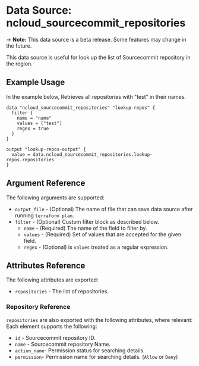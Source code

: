 # Data Source: ncloud_sourcecommit_repositories

-> **Note:** This data source is a beta release. Some features may change in the future.

This data source is useful for look up the list of Sourcecommit repository in the region.

## Example Usage

In the example below, Retrieves all repositories with "test" in their names.

```hcl
data "ncloud_sourcecommit_repositories" "lookup-repos" {
  filter {
    name = "name"
    values = ["test"]
    regex = true
  }
}

output "lookup-repos-output" {
  value = data.ncloud_sourcecommit_repositories.lookup-repos.repositories
}
```

## Argument Reference

The following arguments are supported:

* `output_file` - (Optional) The name of file that can save data source after running `terraform plan`.
* `filter` - (Optional) Custom filter block as described below.
  * `name` - (Required) The name of the field to filter by.
  * `values` - (Required) Set of values that are accepted for the given field.
  * `regex` - (Optional) is `values` treated as a regular expression.



## Attributes Reference

The following attributes are exported:

* `repositories` - The list of repositories.

### Repository Reference

`repositories` are also exported with the following attributes, where relevant: Each element supports the following:

* `id` - Sourcecommit repository ID.
* `name` - Sourcecommit repository Name.
* `action_name`- Permission status for searching details.
* `permission`- Permission name for searching details. (`Allow` or `Deny`)